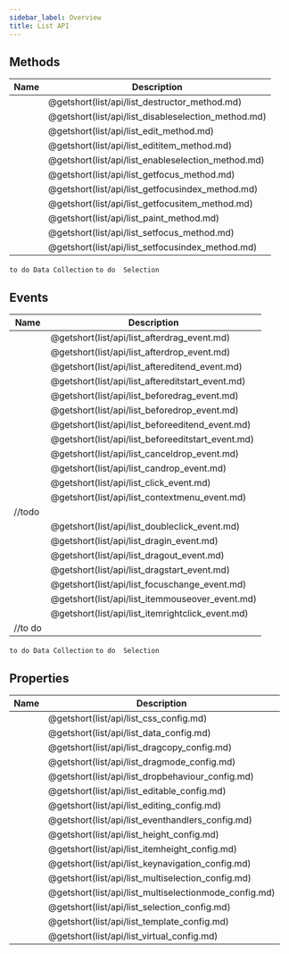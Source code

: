 ```yaml
---
sidebar_label: Overview
title: List API
---
```


## Methods

| Name                                         | Description                                         |
| -------------------------------------------- | --------------------------------------------------- |
| [](list/api/list_destructor_method.md)       | @getshort(list/api/list_destructor_method.md)       |
| [](list/api/list_disableselection_method.md) | @getshort(list/api/list_disableselection_method.md) |
| [](list/api/list_edit_method.md)             | @getshort(list/api/list_edit_method.md)             |
| [](list/api/list_edititem_method.md)         | @getshort(list/api/list_edititem_method.md)         |
| [](list/api/list_enableselection_method.md)  | @getshort(list/api/list_enableselection_method.md)  |
| [](list/api/list_getfocus_method.md)         | @getshort(list/api/list_getfocus_method.md)         |
| [](list/api/list_getfocusindex_method.md)    | @getshort(list/api/list_getfocusindex_method.md)    |
| [](list/api/list_getfocusitem_method.md)     | @getshort(list/api/list_getfocusitem_method.md)     |
| [](list/api/list_paint_method.md)            | @getshort(list/api/list_paint_method.md)            |
| [](list/api/list_setfocus_method.md)         | @getshort(list/api/list_setfocus_method.md)         |
| [](list/api/list_setfocusindex_method.md)    | @getshort(list/api/list_setfocusindex_method.md)    |

`to do Data Collection`
`to do  Selection`

## Events

| Name                                          | Description                                       |
| --------------------------------------------- | ------------------------------------------------- |
| [](list/api/list_afterdrag_event.md)          | @getshort(list/api/list_afterdrag_event.md)       |
| [](list/api/list_afterdrop_event.md)          | @getshort(list/api/list_afterdrop_event.md)       |
| [](list/api/list_aftereditend_event.md)       | @getshort(list/api/list_aftereditend_event.md)    |
| [](list/api/list_aftereditstart_event.md)     | @getshort(list/api/list_aftereditstart_event.md)  |
| [](list/api/list_beforedrag_event.md)         | @getshort(list/api/list_beforedrag_event.md)      |
| [](list/api/list_beforedrop_event.md)         | @getshort(list/api/list_beforedrop_event.md)      |
| [](list/api/list_beforeeditend_event.md)      | @getshort(list/api/list_beforeeditend_event.md)   |
| [](list/api/list_beforeeditstart_event.md)    | @getshort(list/api/list_beforeeditstart_event.md) |
| [](list/api/list_canceldrop_event.md)         | @getshort(list/api/list_canceldrop_event.md)      |
| [](list/api/list_candrop_event.md)            | @getshort(list/api/list_candrop_event.md)         |
| [](list/api/list_click_event.md)              | @getshort(list/api/list_click_event.md)           |
| [](list/api/list_contextmenu_event.md)        | @getshort(list/api/list_contextmenu_event.md)     |
| [](list/api/list_data_object.md) //todo       |                                                   |
| [](list/api/list_doubleclick_event.md)        | @getshort(list/api/list_doubleclick_event.md)     |
| [](list/api/list_dragin_event.md)             | @getshort(list/api/list_dragin_event.md)          |
| [](list/api/list_dragout_event.md)            | @getshort(list/api/list_dragout_event.md)         |
| [](list/api/list_dragstart_event.md)          | @getshort(list/api/list_dragstart_event.md)       |
| [](list/api/list_focuschange_event.md)        | @getshort(list/api/list_focuschange_event.md)     |
| [](list/api/list_itemmouseover_event.md)      | @getshort(list/api/list_itemmouseover_event.md)   |
| [](list/api/list_itemrightclick_event.md)     | @getshort(list/api/list_itemrightclick_event.md)  |
| [](list/api/list_selection_object.md) //to do |                                                   |

`to do Data Collection`
`to do  Selection`

## Properties

| Name                                           | Description                                           |
| ---------------------------------------------- | ----------------------------------------------------- |
| [](list/api/list_css_config.md)                | @getshort(list/api/list_css_config.md)                |
| [](list/api/list_data_config.md)               | @getshort(list/api/list_data_config.md)               |
| [](list/api/list_dragcopy_config.md)           | @getshort(list/api/list_dragcopy_config.md)           |
| [](list/api/list_dragmode_config.md)           | @getshort(list/api/list_dragmode_config.md)           |
| [](list/api/list_dropbehaviour_config.md)      | @getshort(list/api/list_dropbehaviour_config.md)      |
| [](list/api/list_editable_config.md)           | @getshort(list/api/list_editable_config.md)           |
| [](list/api/list_editing_config.md)            | @getshort(list/api/list_editing_config.md)            |
| [](list/api/list_eventhandlers_config.md)      | @getshort(list/api/list_eventhandlers_config.md)      |
| [](list/api/list_height_config.md)             | @getshort(list/api/list_height_config.md)             |
| [](list/api/list_itemheight_config.md)         | @getshort(list/api/list_itemheight_config.md)         |
| [](list/api/list_keynavigation_config.md)      | @getshort(list/api/list_keynavigation_config.md)      |
| [](list/api/list_multiselection_config.md)     | @getshort(list/api/list_multiselection_config.md)     |
| [](list/api/list_multiselectionmode_config.md) | @getshort(list/api/list_multiselectionmode_config.md) |
| [](list/api/list_selection_config.md)          | @getshort(list/api/list_selection_config.md)          |
| [](list/api/list_template_config.md)           | @getshort(list/api/list_template_config.md)           |
| [](list/api/list_virtual_config.md)            | @getshort(list/api/list_virtual_config.md)            |
